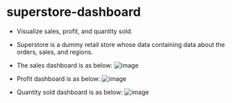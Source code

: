 # superstore-dashboard
- Visualize sales, profit, and quantity sold.
- Superstore is a dummy retail store whose data containing data about the orders, sales, and regions.
- The sales dashboard is as below:
![image](https://github.com/user-attachments/assets/0d7a6be1-e432-48fe-9821-94595afd1b85)

- Profit dashboard is as below:
![image](https://github.com/user-attachments/assets/24ea6016-99fd-41d1-93e5-8a9091484956)

- Quantity sold dashboard is as below:
![image](https://github.com/user-attachments/assets/a2cb35fb-7d4e-49d6-b0c3-ac4bb34cd11c)
